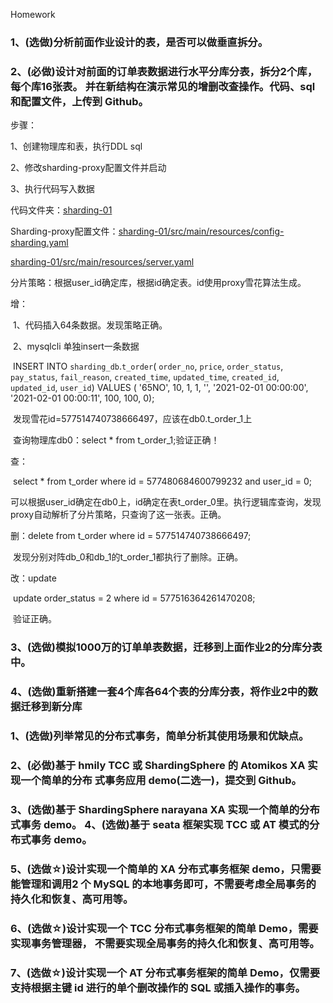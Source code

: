Homework

### 1、(选做)分析前面作业设计的表，是否可以做垂直拆分。



### 2、(必做)设计对前面的订单表数据进行水平分库分表，拆分2个库，每个库16张表。 并在新结构在演示常见的增删改查操作。代码、sql 和配置文件，上传到 Github。

步骤：

1、创建物理库和表，执行DDL sql

2、修改sharding-proxy配置文件并启动

3、执行代码写入数据

代码文件夹：[sharding-01](sharding-01)

Sharding-proxy配置文件：[sharding-01/src/main/resources/config-sharding.yaml](sharding-01/src/main/resources/config-sharding.yaml)

[sharding-01/src/main/resources/server.yaml](sharding-01/src/main/resources/server.yaml)

分片策略：根据user_id确定库，根据id确定表。id使用proxy雪花算法生成。

增：

​	1、代码插入64条数据。发现策略正确。

​	2、mysqlcli 单独insert一条数据

​	INSERT INTO `sharding_db`.`t_order`( `order_no`, `price`, `order_status`, `pay_status`, `fail_reason`, `created_time`, `updated_time`, `created_id`, `updated_id`, `user_id`) VALUES ( '65NO', 10, 1, 1, '', '2021-02-01 00:00:00', '2021-02-01 00:00:11', 100, 100, 0);

​	发现雪花id=577514740738666497，应该在db0.t_order_1上

​	查询物理库db0：select * from t_order_1;验证正确！

查：

​	select * from t_order where id = 577480684600799232 and user_id = 0;

​	可以根据user_id确定在db0上，id确定在表t_order_0里。执行逻辑库查询，发现proxy自动解析了分片策略，只查询了这一张表。正确。

删：delete from t_order where id = 577514740738666497;

​	发现分别对阵db_0和db_1的t_order_1都执行了删除。正确。

改：update

​	update order_status = 2 where id = 577516364261470208;

​	验证正确。

### 3、(选做)模拟1000万的订单单表数据，迁移到上面作业2的分库分表中。



### 4、(选做)重新搭建一套4个库各64个表的分库分表，将作业2中的数据迁移到新分库







### 1、(选做)列举常见的分布式事务，简单分析其使用场景和优缺点。
### 2、(必做)基于 hmily TCC 或 ShardingSphere 的 Atomikos XA 实现一个简单的分布 式事务应用 demo(二选一)，提交到 Github。





### 3、(选做)基于 ShardingSphere narayana XA 实现一个简单的分布式事务 demo。 4、(选做)基于 seata 框架实现 TCC 或 AT 模式的分布式事务 demo。
### 5、(选做☆)设计实现一个简单的 XA 分布式事务框架 demo，只需要能管理和调用2 个 MySQL 的本地事务即可，不需要考虑全局事务的持久化和恢复、高可用等。
### 6、(选做☆)设计实现一个 TCC 分布式事务框架的简单 Demo，需要实现事务管理器， 不需要实现全局事务的持久化和恢复、高可用等。
### 7、(选做☆)设计实现一个 AT 分布式事务框架的简单 Demo，仅需要支持根据主键 id 进行的单个删改操作的 SQL 或插入操作的事务。